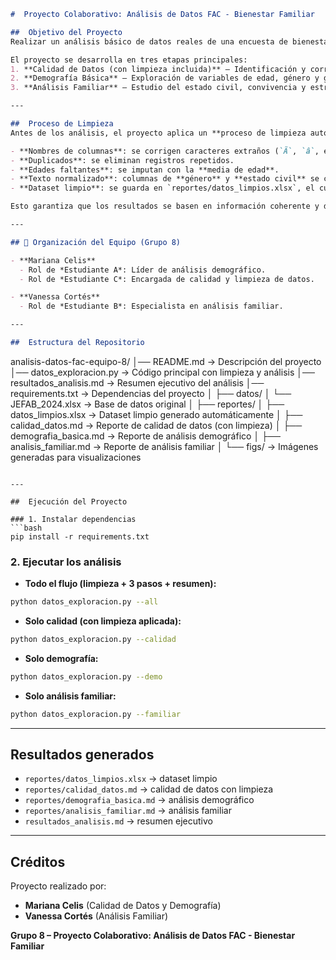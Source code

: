

```markdown
#  Proyecto Colaborativo: Análisis de Datos FAC - Bienestar Familiar

##  Objetivo del Proyecto
Realizar un análisis básico de datos reales de una encuesta de bienestar familiar del personal de la Fuerza Aérea Colombiana (FAC), aplicando herramientas de **Python**, buenas prácticas de trabajo colaborativo en **Git/GitHub**, y un flujo de **limpieza + análisis** de datos.

El proyecto se desarrolla en tres etapas principales:
1. **Calidad de Datos (con limpieza incluida)** – Identificación y corrección de problemas en los datos.  
2. **Demografía Básica** – Exploración de variables de edad, género y grado militar.  
3. **Análisis Familiar** – Estudio del estado civil, convivencia y estructura familiar.

---

##  Proceso de Limpieza
Antes de los análisis, el proyecto aplica un **proceso de limpieza automática** al dataset:

- **Nombres de columnas**: se corrigen caracteres extraños (`Ã`, `â`, etc.) y espacios innecesarios.  
- **Duplicados**: se eliminan registros repetidos.  
- **Edades faltantes**: se imputan con la **media de edad**.  
- **Texto normalizado**: columnas de **género** y **estado civil** se convierten a mayúsculas y se estandarizan (ej. “M” → “MASCULINO”).  
- **Dataset limpio**: se guarda en `reportes/datos_limpios.xlsx`, el cual es utilizado en los pasos de **Demografía** y **Análisis Familiar**.  

Esto garantiza que los resultados se basen en información coherente y depurada.

---

## 👥 Organización del Equipo (Grupo 8)

- **Mariana Celis**  
  - Rol de *Estudiante A*: Líder de análisis demográfico.  
  - Rol de *Estudiante C*: Encargada de calidad y limpieza de datos.  

- **Vanessa Cortés**  
  - Rol de *Estudiante B*: Especialista en análisis familiar.  

---

##  Estructura del Repositorio
```

analisis-datos-fac-equipo-8/
│── README.md                → Descripción del proyecto
│── datos\_exploracion.py     → Código principal con limpieza y análisis
│── resultados\_analisis.md   → Resumen ejecutivo del análisis
│── requirements.txt         → Dependencias del proyecto
│
├── datos/
│   └── JEFAB\_2024.xlsx      → Base de datos original
│
├── reportes/
│   ├── datos\_limpios.xlsx   → Dataset limpio generado automáticamente
│   ├── calidad\_datos.md     → Reporte de calidad de datos (con limpieza)
│   ├── demografia\_basica.md → Reporte de análisis demográfico
│   ├── analisis\_familiar.md → Reporte de análisis familiar
│   └── figs/                → Imágenes generadas para visualizaciones

````

---

##  Ejecución del Proyecto

### 1. Instalar dependencias
```bash
pip install -r requirements.txt
````

### 2. Ejecutar los análisis

* **Todo el flujo (limpieza + 3 pasos + resumen):**

```bash
python datos_exploracion.py --all
```

* **Solo calidad (con limpieza aplicada):**

```bash
python datos_exploracion.py --calidad
```

* **Solo demografía:**

```bash
python datos_exploracion.py --demo
```

* **Solo análisis familiar:**

```bash
python datos_exploracion.py --familiar
```

---

##  Resultados generados

* `reportes/datos_limpios.xlsx` → dataset limpio
* `reportes/calidad_datos.md` → calidad de datos con limpieza
* `reportes/demografia_basica.md` → análisis demográfico
* `reportes/analisis_familiar.md` → análisis familiar
* `resultados_analisis.md` → resumen ejecutivo

---

##  Créditos

Proyecto realizado por:

* **Mariana Celis** (Calidad de Datos y Demografía)
* **Vanessa Cortés** (Análisis Familiar)

**Grupo 8 – Proyecto Colaborativo: Análisis de Datos FAC - Bienestar Familiar**

